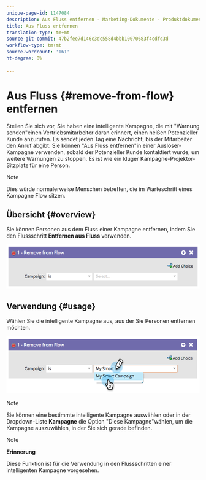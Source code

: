 ```yaml
---
unique-page-id: 1147084
description: Aus Fluss entfernen - Marketing-Dokumente - Produktdokumentation
title: Aus Fluss entfernen
translation-type: tm+mt
source-git-commit: 47b2fee7d146c3dc558d4bbb10070683f4cdfd3d
workflow-type: tm+mt
source-wordcount: '161'
ht-degree: 0%

---
```



# Aus Fluss {#remove-from-flow} entfernen

Stellen Sie sich vor, Sie haben eine intelligente Kampagne, die mit &quot;Warnung senden&quot;einen Vertriebsmitarbeiter daran erinnert, einen heißen Potenzieller Kunde anzurufen. Es sendet jeden Tag eine Nachricht, bis der Mitarbeiter den Anruf abgibt. Sie können &quot;Aus Fluss entfernen&quot;in einer Auslöser-Kampagne verwenden, sobald der Potenzieller Kunde kontaktiert wurde, um weitere Warnungen zu stoppen. Es ist wie ein kluger Kampagne-Projektor-Sitzplatz für eine Person.

>[!NOTE]
>
>Dies würde normalerweise Menschen betreffen, die im Warteschritt eines Kampagne Flow sitzen.

## Übersicht {#overview}

Sie können Personen aus dem Fluss einer Kampagne entfernen, indem Sie den Flussschritt **Entfernen aus Fluss** verwenden.

![](assets/image2014-9-22-17-3a10-3a21.png)

## Verwendung {#usage}

Wählen Sie die intelligente Kampagne aus, aus der Sie Personen entfernen möchten.

![](assets/image2014-9-22-17-3a10-3a28.png)

>[!NOTE]
>
>Sie können eine bestimmte intelligente Kampagne auswählen oder in der Dropdown-Liste **Kampagne** die Option &quot;Diese Kampagne&quot;wählen, um die Kampagne auszuwählen, in der Sie sich gerade befinden.

>[!NOTE]
>
>**Erinnerung**
>
>Diese Funktion ist für die Verwendung in den Flussschritten einer intelligenten Kampagne vorgesehen.

